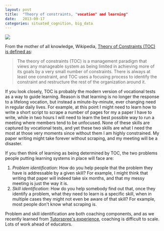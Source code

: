 ```yaml
---
layout: post
title:  "Theory of constraints, "vocation" and learning"
date:   2013-09-17
categories: situated_cognition, big_data
---
```


![](https://lh3.googleusercontent.com/-LUVTArRvfJs/UjCwxvXLmAI/AAAAAAAA3zQ/p_dQuxAAOS8/w535-h717-no/fractal3.png)

From the mother of all knowledge, Wikipedia, [Theory of Constraints (TOC) is defined as](http://en.wikipedia.org/wiki/Theory_of_constraints): 

> The theory of constraints (TOC) is a management paradigm that views any manageable system as being limited in achieving more of its goals by a very small number of constraints. There is always at least one constraint, and TOC uses a focusing process to identify the constraint and restructure the rest of the organization around it.

If you look closely, TOC is probably the modern version of vocational tests as a way to guide learning. Reason is that learning is no longer the response to a lifelong vocation, but instead a minute-by-minute, ever changing need in regular daily lives. For example, at this point I might need to learn how to write a short script to scrape a number of pages for my a paper I have to write, while in two hours I will need to learn the best possible way to run a meeting where members tend to be unfocused. None of these skills are captured by vocational tests, and yet these two skills are what I need the most at those very moments since without them I am highly constrained. My paper writing might take forever without scraping, and my meeting will be a disaster.

If you then think of learning as being determined by TOC, the two problems people putting learning systems in place will face are:

1. *Problem identification*: How do you help people that the problem they have is addressable by a given skill? For example, I might think that writing that paper will indeed take six months, and that my messy meeting is just the way it is.
1. *Skill identification*: How do you help somebody find out that, once they identify a problem, what they need to learn is a specific skill, when in multiple cases they might not even be aware of that skill? For example, most people don't know what scraping is.

Problem and skill identification are both coaching components, and as we recently learned from [Tutorspree's experience](), coaching is difficult to scale. Lots of work ahead of educators.

